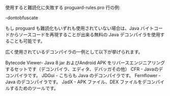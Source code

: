 使用すると難読化に失敗する proguard-rules.pro 行の例:

-dontobfuscate


もし proguard も難読化もいずれも使用されていない場合は、Java バイトコードからソースコードを再現することが出来る無料の Java デコンパイラを使用することも可能です。

広く使用されているデコンパイラの一例として以下が挙げられます。

Bytecode Viewer- Java 8 jar およびAndroid APK をリバースエンジニアリングするセットです（デコンパイラ、エディタ、デバッガその他）
CFR - Javaのデコンパイラです。
JDGui - こちらも Java のデコンパイラです。
Fernflower - Java のデコンパイラです。
JadX - APK ファイル、DEX ファイルをデコンパイルするためのツールです。